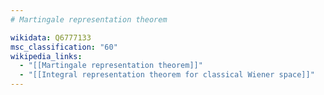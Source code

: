 ```yaml
---
# Martingale representation theorem

wikidata: Q6777133
msc_classification: "60"
wikipedia_links:
  - "[[Martingale representation theorem]]"
  - "[[Integral representation theorem for classical Wiener space]]"
---
```

